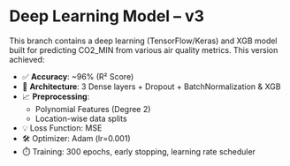 # Deep Learning Model – v3

This branch contains a deep learning (TensorFlow/Keras) and XGB model built for predicting CO2_MIN from various air quality metrics. This version achieved:

- ✅ **Accuracy**: ~96% (R² Score)
- 🧠 **Architecture**: 3 Dense layers + Dropout + BatchNormalization & XGB
- 📈 **Preprocessing**:
  - Polynomial Features (Degree 2)
  - Location-wise data splits
- 💡 Loss Function: MSE
- 🛠️ Optimizer: Adam (lr=0.001)
- ⏱️ Training: 300 epochs, early stopping, learning rate scheduler

